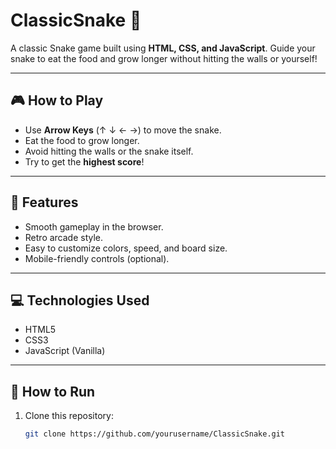# ClassicSnake 🐍

A classic Snake game built using **HTML, CSS, and JavaScript**. Guide your snake to eat the food and grow longer without hitting the walls or yourself!

---

## 🎮 How to Play
- Use **Arrow Keys** (↑ ↓ ← →) to move the snake.
- Eat the food to grow longer.
- Avoid hitting the walls or the snake itself.
- Try to get the **highest score**!

---

## 🌟 Features
- Smooth gameplay in the browser.
- Retro arcade style.
- Easy to customize colors, speed, and board size.
- Mobile-friendly controls (optional).

---

## 💻 Technologies Used
- HTML5
- CSS3
- JavaScript (Vanilla)

---

## 🚀 How to Run
1. Clone this repository:
   ```bash
   git clone https://github.com/yourusername/ClassicSnake.git
